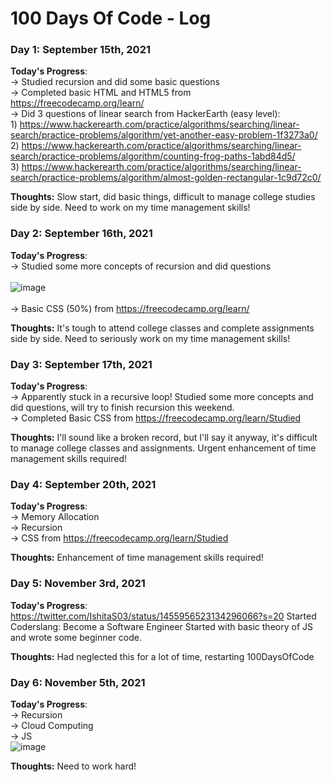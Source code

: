# 100 Days Of Code - Log

### Day 1: September 15th, 2021 

**Today's Progress**: <br>
-> Studied recursion and did some basic questions <br>
-> Completed basic HTML and HTML5 from https://freecodecamp.org/learn/ <br>
-> Did 3 questions of linear search from HackerEarth (easy level): <br>
    1) https://www.hackerearth.com/practice/algorithms/searching/linear-search/practice-problems/algorithm/yet-another-easy-problem-1f3273a0/ <br>
    2) https://www.hackerearth.com/practice/algorithms/searching/linear-search/practice-problems/algorithm/counting-frog-paths-1abd84d5/ <br>
    3) https://www.hackerearth.com/practice/algorithms/searching/linear-search/practice-problems/algorithm/almost-golden-rectangular-1c9d72c0/ <br>
    
**Thoughts:** Slow start, did basic things, difficult to manage college studies side by side. Need to work on my time management skills! <br>

### Day 2: September 16th, 2021 

**Today's Progress**: <br>
-> Studied some more concepts of recursion and did  questions <br> <br>
![image](https://user-images.githubusercontent.com/79104812/133666171-e7a15b21-75cb-4be3-900f-7066d8cc75d4.png)
<br> <br>
-> Basic CSS (50%) from https://freecodecamp.org/learn/ <br>
    
**Thoughts:** It's tough to attend college classes and complete assignments side by side. Need to seriously work on my time management skills! 

### Day 3: September 17th, 2021 

**Today's Progress**: <br>
-> Apparently stuck in a recursive loop! Studied some more concepts and did questions, will try to finish recursion this weekend. <br>
-> Completed Basic CSS from https://freecodecamp.org/learn/Studied  <br> 
    
**Thoughts:** I'll sound like a broken record, but I'll say it anyway, it's difficult to manage college classes and assignments. Urgent enhancement of time management skills required!

### Day 4: September 20th, 2021 

**Today's Progress**: <br>
-> Memory Allocation<br>
-> Recursion <br>
-> CSS from https://freecodecamp.org/learn/Studied  <br> 
    
**Thoughts:** Enhancement of time management skills required!

### Day 5: November 3rd, 2021

**Today's Progress**: <br>
https://twitter.com/IshitaS03/status/1455956523134296066?s=20
Started Coderslang: Become a Software Engineer 
Started with basic theory of JS and wrote some beginner code.

**Thoughts:** Had neglected this for a lot of time, restarting 100DaysOfCode

### Day 6: November 5th, 2021

**Today's Progress**: <br>
-> Recursion <br>
-> Cloud Computing <br>
-> JS <br>
![image](https://user-images.githubusercontent.com/79104812/140557784-9ac08c6a-8227-4223-bbf0-571b3ff4eb5c.png)

**Thoughts:** Need to work hard!

